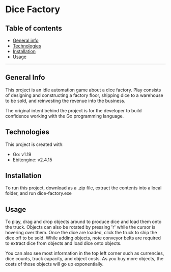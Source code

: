 # Dice Factory

## Table of contents
* [General info](#general-info)
* [Technologies](#technologies)
* [Installation](#installation)
* [Usage](#Usage)

--------------------------------------------------------------------------------

## General Info
This project is an idle automation game about a dice factory. Play consists of
designing and constructing a factory floor, shipping dice to a warehouse to be 
sold, and reinvesting the revenue into the business.

The original intent behind the project is for the developer to build confidence 
working with the Go programming language. 

## Technologies
This project is created with:
  * Go: v1.19
  * Ebitengine: v2.4.15
  
## Installation
To run this project, download as a .zip file, extract the contents into a 
local folder, and run dice-factory.exe

## Usage
To play, drag and drop objects around to produce dice and load them onto 
the truck. Objects can also be rotated by pressing 'r' while the cursor is
hovering over them. Once the dice are loaded, click the truck to ship the 
dice off to be sold. While adding objects, note conveyor belts are required
to extract dice from objects and load dice onto objects.

You can also see most information in the top left corner such as currencies, 
dice counts, truck capacity, and object costs. As you buy more objects, the
costs of those objects will go up exponentially. 
